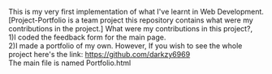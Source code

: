 This is my very first implementation of what I've learnt in Web Development.<br>
[Project-Portfolio is a team project this repository contains what were my contributions in the project.]
What were my contributions in this project?, <br>
1)I coded the feedback form for the main page.<br>
2)I made a portfolio of my own.
However, If you wish to see the whole project here's the link: https://github.com/darkzy6969<br>
The main file is named Portfolio.html
